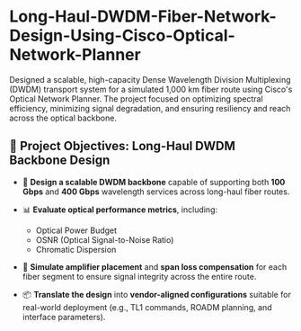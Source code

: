 # Long-Haul-DWDM-Fiber-Network-Design-Using-Cisco-Optical-Network-Planner

Designed a scalable, high-capacity Dense Wavelength Division Multiplexing (DWDM) transport system for a simulated 1,000 km fiber route using Cisco's Optical Network Planner. The project focused on optimizing spectral efficiency, minimizing signal degradation, and ensuring resiliency and reach across the optical backbone.


## 🎯 Project Objectives: Long-Haul DWDM Backbone Design

- 🚀 **Design a scalable DWDM backbone** capable of supporting both **100 Gbps** and **400 Gbps** wavelength services across long-haul fiber routes.

- 📊 **Evaluate optical performance metrics**, including:
  - Optical Power Budget
  - OSNR (Optical Signal-to-Noise Ratio)
  - Chromatic Dispersion

- 🔧 **Simulate amplifier placement** and **span loss compensation** for each fiber segment to ensure signal integrity across the entire route.

- 📦 **Translate the design** into **vendor-aligned configurations** suitable for real-world deployment (e.g., TL1 commands, ROADM planning, and interface parameters).
